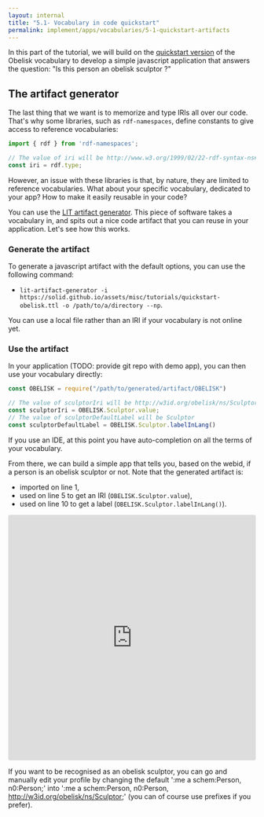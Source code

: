 ```yaml
---
layout: internal
title: "5.1- Vocabulary in code quickstart"
permalink: implement/apps/vocabularies/5-1-quickstart-artifacts
---
```


In this part of the tutorial, we will build on the [quickstart version](https://solid.github.io/assets/misc/tutorials/quickstart-obelisk.ttl) of the Obelisk vocabulary to develop a simple javascript application that answers the question: "Is this person an obelisk sculptor ?"

## The artifact generator

The last thing that we want is to memorize and type IRIs all over our code. That's why some libraries, such as `rdf-namespaces`, define constants to give access to reference vocabularies:
```javascript
import { rdf } from 'rdf-namespaces';

// The value of iri will be http://www.w3.org/1999/02/22-rdf-syntax-ns#type
const iri = rdf.type;
```
However, an issue with these libraries is that, by nature, they are limited to reference vocabularies. What about your specific vocabulary, dedicated to your app? How to make it easily reusable in your code?

You can use the [LIT artifact generator](TBD). This piece of software takes a vocabulary in, and spits out a nice code artifact that you can reuse in your application. Let's see how this works.

### Generate the artifact

To generate a javascript artifact with the default options, you can use the following command:
- `lit-artifact-generator -i https://solid.github.io/assets/misc/tutorials/quickstart-obelisk.ttl -o /path/to/a/directory --np`.

You can use a local file rather than an IRI if your vocabulary is not online yet.

### Use the artifact

In your application (TODO: provide git repo with demo app), you can then use your vocabulary directly:
```javascript
const OBELISK = require("/path/to/generated/artifact/OBELISK")

// The value of sculptorIri will be http://w3id.org/obelisk/ns/Sculptor
const sculptorIri = OBELISK.Sculptor.value;
// The value of sculptorDefaultLabel will be Sculptor
const sculptorDefaultLabel = OBELISK.Sculptor.labelInLang()
```
If you use an IDE, at this point you have auto-completion on all the terms of your vocabulary.

From there, we can build a simple app that tells you, based on the webid, if a person is an obelisk sculptor or not. Note that the generated artifact is:
- imported on line 1,
- used on line 5 to get an IRI (`OBELISK.Sculptor.value`),
- used on line 10 to get a label (`OBELISK.Sculptor.labelInLang()`).

<iframe src="https://codesandbox.io/embed/lit-using-generated-artifact-8vfyf?fontsize=14" title="lit-using-generated-artifact" allow="geolocation; microphone; camera; midi; vr; accelerometer; gyroscope; payment; ambient-light-sensor; encrypted-media; usb" style="width:100%; height:500px; border:0; border-radius: 4px; overflow:hidden;" sandbox="allow-modals allow-forms allow-popups allow-scripts allow-same-origin"></iframe>

If you want to be recognised as an obelisk sculptor, you can go and manually edit your profile by changing the default ':me a schem:Person, n0:Person;' into ':me a schem:Person, n0:Person, <http://w3id.org/obelisk/ns/Sculptor>;' (you can of course use prefixes if you prefer).
